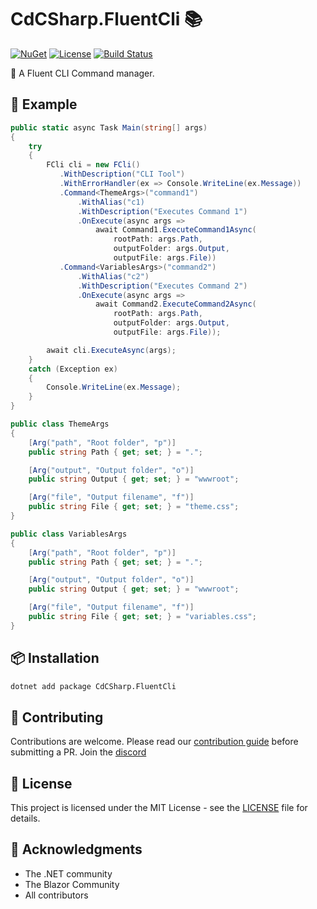 # CdCSharp.FluentCli 📚

[![NuGet](https://img.shields.io/nuget/v/CdCSharp.FluentCli.svg)](https://www.nuget.org/packages/CdCSharp.FluentCli)
[![License](https://img.shields.io/github/license/smaicas/CdCSharp.FluentCli)](LICENSE)
[![Build Status](https://img.shields.io/github/actions/workflow/status/smaicas/CdCSharp.FluentCli/dotnet.yml?branch=<BRANCH>)](https://github.com/smaicas/CdCSharp.FluentCli/actions/workflows/dotnet.yml)

🚀 A Fluent CLI Command manager.

## 🌟 Example

```csharp
public static async Task Main(string[] args)
{
    try
    {
        FCli cli = new FCli()
           .WithDescription("CLI Tool")
           .WithErrorHandler(ex => Console.WriteLine(ex.Message))
           .Command<ThemeArgs>("command1")
               .WithAlias("c1)
               .WithDescription("Executes Command 1")
               .OnExecute(async args =>
                   await Command1.ExecuteCommand1Async(
                       rootPath: args.Path,
                       outputFolder: args.Output,
                       outputFile: args.File))
           .Command<VariablesArgs>("command2")
               .WithAlias("c2")
               .WithDescription("Executes Command 2")
               .OnExecute(async args =>
                   await Command2.ExecuteCommand2Async(
                       rootPath: args.Path,
                       outputFolder: args.Output,
                       outputFile: args.File));

        await cli.ExecuteAsync(args);
    }
    catch (Exception ex)
    {
        Console.WriteLine(ex.Message);
    }
}

public class ThemeArgs
{
    [Arg("path", "Root folder", "p")]
    public string Path { get; set; } = ".";

    [Arg("output", "Output folder", "o")]
    public string Output { get; set; } = "wwwroot";

    [Arg("file", "Output filename", "f")]
    public string File { get; set; } = "theme.css";
}

public class VariablesArgs
{
    [Arg("path", "Root folder", "p")]
    public string Path { get; set; } = ".";

    [Arg("output", "Output folder", "o")]
    public string Output { get; set; } = "wwwroot";

    [Arg("file", "Output filename", "f")]
    public string File { get; set; } = "variables.css";
}
```


## 📦 Installation

```bash
dotnet add package CdCSharp.FluentCli
```

## 🤝 Contributing

Contributions are welcome. Please read our [contribution guide](https://github.com/smaicas/CdCSharp.FluentCli/blob/master/CONTRIBUTE.md) before submitting a PR.
Join the [discord](https://discord.gg/MpUfe7zD)

## 📄 License

This project is licensed under the MIT License - see the [LICENSE](https://github.com/smaicas/CdCSharp.FluentCli/blob/master/LICENSE) file for details.

## 🙏 Acknowledgments

- The .NET community
- The Blazor Community
- All contributors
